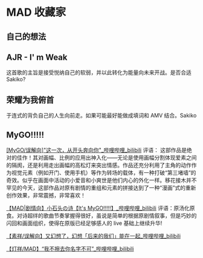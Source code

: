 # MAD 收藏家
## 自己的想法
 ## AJR - I' m Weak
 这首歌的主旨是接受悦纳自己的软弱，并以此转化为能量向未来开战。是否合适 Sakiko?
 ## 荣耀为我俯首
 于连式的背负自己的人生向前走。如果可能最好能做成填词和 AMV 结合。Sakiko 
## MyGO!!!!!
[[MyGO/误解向]"这一次，从开头奔向你"_哔哩哔哩_bilibili](https://www.bilibili.com/video/BV13rkFYNEXH)
评语：
这部作品是绝对的佳作！其对画幅、比例的应用出神入化——无论是使用画幅分割体现爱素之间的隔阂，还是利用走出画幅的高松灯来突出情感。作品还充分利用了主角的动作作为视觉元素（例如开门、使用手机）等作为转场的载体，有一种打破“第三堵墙”的奇效。似乎在画面中活动的小爱音和小爽世是他们内心的外化一样。移花接木并不罕见的今天，这部作品对原有剧情的重组和元素的拼接达到了一种“漫画”式的重新创作效果，非常震撼，非常喜欢！

[【MAD|剧情向】小石头の诗【It's MyGO!!!!!】_哔哩哔哩_bilibili](https://www.bilibili.com/video/BV1RmBiYcEsG/)
评语：原汤化原食。对诗超绊的歌曲节奏掌握得很好，虽说是简单的根据原剧情叙事，但是巧妙的闪回和画面组织，使得在原版已经足够感人的 live 基础上继续升华!

[【素祥/误解向】又幻想了，幻想「后来的我们」能在一起_哔哩哔哩_bilibili](https://www.bilibili.com/video/BV1G296YGEM2/?spm_id_from=333.788.recommend_more_video.-1&vd_source=920be8552f568c8d5ea73154e2bccb12)

[【灯祥/MAD】“我不擦去你名字不可”_哔哩哔哩_bilibili](https://www.bilibili.com/video/BV19iN9e1ECh/?spm_id_from=333.337.search-card.all.click&vd_source=920be8552f568c8d5ea73154e2bccb12)








